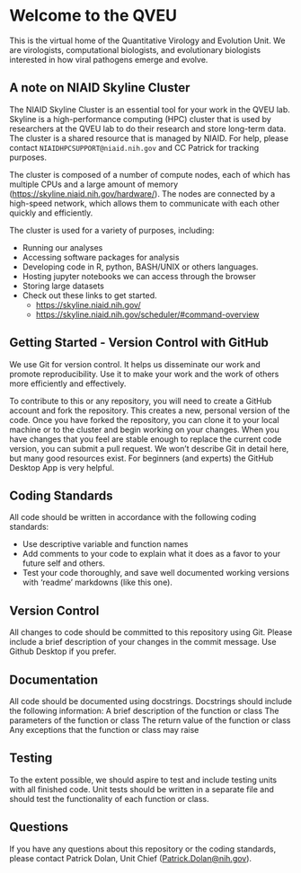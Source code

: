 # Welcome to the QVEU
This is the virtual home of the Quantitative Virology and Evolution Unit. We are virologists, computational biologists, and evolutionary biologists interested in how viral pathogens emerge and evolve. 

## A note on NIAID Skyline Cluster
The NIAID Skyline Cluster is an essential tool for your work in the QVEU lab. Skyline is a high-performance computing (HPC) cluster that is used by researchers at the QVEU lab to do their research and store long-term data. The cluster is a shared resource that is managed by NIAID. For help, please contact `NIAIDHPCSUPPORT@niaid.nih.gov` and CC Patrick for tracking purposes. 

The cluster is composed of a number of compute nodes, each of which has multiple CPUs and a large amount of memory (https://skyline.niaid.nih.gov/hardware/). The nodes are connected by a high-speed network, which allows them to communicate with each other quickly and efficiently.


The cluster is used for a variety of purposes, including:
- Running our analyses
- Accessing software packages for analysis
- Developing code in R, python, BASH/UNIX or others languages.
- Hosting jupyter notebooks we can access through the browser
- Storing large datasets
- Check out these links to get started. 
  - https://skyline.niaid.nih.gov/
  - https://skyline.niaid.nih.gov/scheduler/#command-overview

## Getting Started - Version Control with GitHub

We use Git for version control. It helps us disseminate our work and promote reproducibility. Use it to make your work and the work of others more efficiently and effectively.

To contribute to this or any repository, you will need to create a GitHub account and fork the repository. This creates a new, personal version of the code. Once you have forked the repository, you can clone it to your local machine or to the cluster and begin working on your changes. When you have changes that you feel are stable enough to replace the current code version, you can submit a pull request. We won’t describe Git in detail here, but many good resources exist. For beginners (and experts) the GitHub Desktop App is very helpful. 

## Coding Standards

All code should be written in accordance with the following coding standards:
- Use descriptive variable and function names 
- Add comments to your code to explain what it does as a favor to your future self and others. 
- Test your code thoroughly, and save well documented working versions with ‘readme’ markdowns (like this one). 

## Version Control

All changes to code should be committed to this repository using Git. Please include a brief description of your changes in the commit message. Use Github Desktop if you prefer. 

## Documentation

All code should be documented using docstrings. Docstrings should include the following information:
A brief description of the function or class
The parameters of the function or class
The return value of the function or class
Any exceptions that the function or class may raise

## Testing

To the extent possible, we should aspire to test and include testing units with all finished code. Unit tests should be written in a separate file and should test the functionality of each function or class.

## Questions

If you have any questions about this repository or the coding standards, please contact Patrick Dolan, Unit Chief (Patrick.Dolan@nih.gov). 

